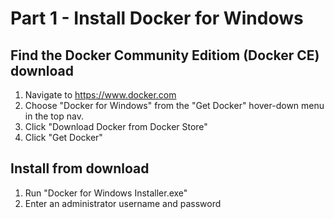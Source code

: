 # Part 1 - Install Docker for Windows

## Find the Docker Community Editiom (Docker CE) download

1. Navigate to https://www.docker.com
2. Choose "Docker for Windows" from the "Get Docker" hover-down menu in the top nav.
3. Click "Download Docker from Docker Store"
4. Click "Get Docker"

## Install from download

1. Run "Docker for Windows Installer.exe"
2. Enter an administrator username and password
